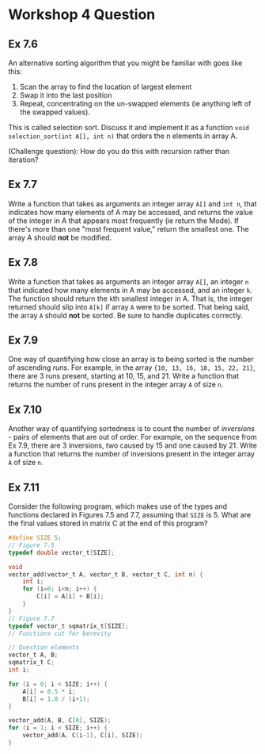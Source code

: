 # Workshop 4 Question

## Ex 7.6

An alternative sorting algorithm that you might be familiar with goes like this:

1. Scan the array to find the location of largest element
2. Swap it into the last position
3. Repeat, concentrating on the un-swapped elements (ie anything left of the swapped values).

This is called selection sort. Discuss it and implement it as a function `void selection_sort(int A[], int n)` that orders the n elements in array A.

(Challenge question): How do you do this with recursion rather than iteration?

## Ex 7.7

Write a function that takes as arguments an integer array `A[]` and `int n`, that indicates how many elements of A may be accessed, and returns the value of the integer in A that appears most frequently (ie return the Mode). If there's more than one "most frequent value," return the smallest one. The array A should **not** be modified.

## Ex 7.8

Write a function that takes as arguments an integer array `A[]`, an integer `n` that indicated how many elements in A may be accessed, and an integer `k`. The function should return the `k`th smallest integer in A. That is, the integer returned should slip into `A[k]` if array `A` were to be sorted. That being said, the array `A` should **not** be sorted. Be sure to handle duplicates correctly.

## Ex 7.9

One way of quantifying how close an array is to being sorted is the number of ascending *runs*. For example, in the array `{10, 13, 16, 18, 15, 22, 21}`, there are 3 runs present, starting at 10, 15, and 21. Write a function that returns the number of runs present in the integer array `A` of size `n`.

## Ex 7.10

Another way of quantifying sortedness is to count the number of *inversions* - pairs of elements that are out of order. For example, on the sequence from Ex 7.9, there are 3 inversions, two caused by 15 and one caused by 21. Write a function that returns the number of inversions present in the integer array `A` of size `n`.

## Ex 7.11

Consider the following program, which makes use of the types and functions declared in Figures 7.5 and 7.7, assuming that `SIZE` is 5. What are the final values stored in matrix C at the end of this program?

```C
#define SIZE 5;
// Figure 7.5
typedef double vector_t[SIZE];

void
vector_add(vector_t A, vector_t B, vector_t C, int n) {
	int i;
    for (i=0; i<n; i++) {
    	C[i] = A[i] + B[i];
    }
}
// Figure 7.7
typedef vector_t sqmatrix_t[SIZE];
// Functions cut for berevity

// Question elements
vector_t A, B;
sqmatrix_t C;
int i;

for (i = 0; i < SIZE; i++) {
    A[i] = 0.5 * i;
    B[i] = 1.0 / (i+1);
}

vector_add(A, B, C[0], SIZE);
for (i = 1; i < SIZE; i++) {
    vector_add(A, C[i-1], C[i], SIZE);
}
```

